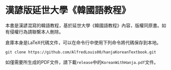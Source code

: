 # 漢諺版延世大學《韓國語教程》
本書是漢諺混寫的韓語教程，基於延世大學《韓國語教程》內容，版權同原書。如有侵權行為請聯繫本人刪除。

倉庫本身是LaTeX代碼文件，可以在命令行中使用下列命令將代碼保存到本地。
```
git clone https://github.com/AlfredLouis00/hanjaKoreanTextbook.git
```
如僅需要所生成的PDF文件，請下載`release`中的`KoreanWithHanja.pdf`文件。